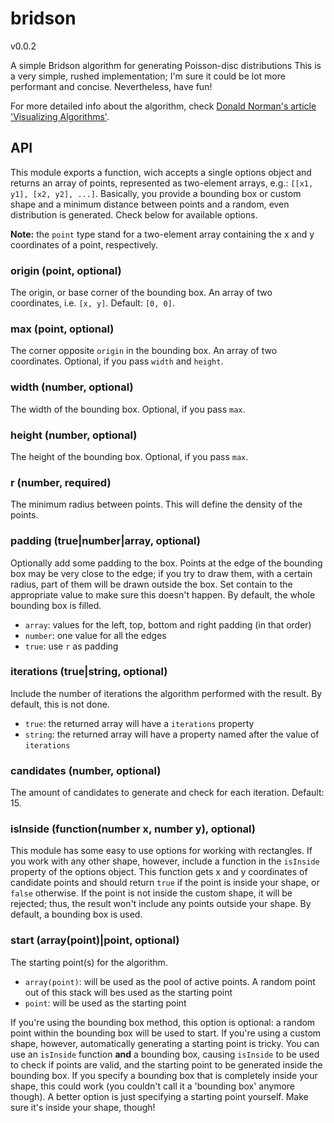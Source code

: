 bridson
=======
v0.0.2


A simple Bridson algorithm for generating Poisson-disc distributions
This is a very simple, rushed implementation; I'm sure it could be lot more performant and concise. Nevertheless, have fun!

For more detailed info about the algorithm, check [Donald Norman's article 'Visualizing Algorithms'](http://bost.ocks.org/mike/algorithms/#sampling).


## API

This module exports a function, wich accepts a single options object and returns an array of points, represented as two-element arrays, e.g.: `[[x1, y1], [x2, y2], ...]`.
Basically, you provide a bounding box or custom shape and a minimum distance between points and a random, even distribution is generated.
Check below for available options.

__Note:__ the `point` type stand for a two-element array containing the x and y coordinates of a point, respectively.


### origin (point, optional)
The origin, or base corner of the bounding box. An array of two coordinates, i.e. `[x, y]`. Default: `[0, 0]`.

### max (point, optional)
The corner opposite `origin` in the bounding box. An array of two coordinates. Optional, if you pass `width` and `height`.

### width (number, optional)
The width of the bounding box. Optional, if you pass `max`.

### height (number, optional)
The height of the bounding box. Optional, if you pass `max`.

### r (number, required)
The minimum radius between points. This will define the density of the points.

### padding (true|number|array, optional)
Optionally add some padding to the box. Points at the edge of the bounding box may be very close to the edge; if you try to draw them, with a certain radius, part of them will be drawn outside the box. Set contain to the appropriate value to make sure this doesn't happen. By default, the whole bounding box is filled.

 * `array`: values for the left, top, bottom and right padding (in that order)
 * `number`: one value for all the edges
 * `true`: use `r` as padding
 
### iterations (true|string, optional)
Include the number of iterations the algorithm performed with the result. By default, this is not done.

 * `true`: the returned array will have a `iterations` property
 * `string`: the returned array will have a property named after the value of `iterations`

### candidates (number, optional)
The amount of candidates to generate and check for each iteration. Default: 15.

### isInside (function(number x, number y), optional)
This module has some easy to use options for working with rectangles. If you work with any other shape, however, include a function in the `isInside` property of the options object. This function gets x and y coordinates of candidate points and should return `true` if the point is inside your shape, or `false` otherwise. If the point is not inside the custom shape, it will be rejected; thus, the result won't include any points outside your shape. By default, a bounding box is used.

### start (array(point)|point, optional)
The starting point(s) for the algorithm.

 * `array(point)`: will be used as the pool of active points. A random point out of this stack will bes used as the starting point
 * `point`: will be used as the starting point

If you're using the bounding box method, this option is optional: a random point within the bounding box will be used to start. If you're using a custom shape, however, automatically generating a starting point is tricky.
You can use an `isInside` function __and__ a bounding box, causing `isInside` to be used to check if points are valid, and the starting point to be generated inside the bounding box. If you specify a bounding box that is completely inside your shape, this could work (you couldn't call it a 'bounding box' anymore though).
A better option is just specifying a starting point yourself. Make sure it's inside your shape, though!